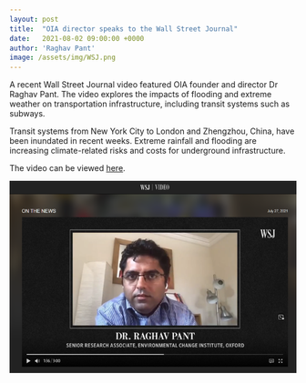 ```yaml
---
layout: post
title:  "OIA director speaks to the Wall Street Journal"
date:   2021-08-02 09:00:00 +0000
author: 'Raghav Pant'
image: /assets/img/WSJ.png
---
```


A recent Wall Street Journal video featured OIA founder and director Dr Raghav Pant.
The video explores the impacts of flooding and extreme weather on transportation
infrastructure, including transit systems such as subways. 

Transit systems from New York City to London and Zhengzhou, China,
have been inundated in recent weeks. Extreme rainfall and flooding are increasing
climate-related risks and costs for underground infrastructure. 

The video can be viewed <a href="https://www.wsj.com/video/series/on-the-news/flooded-subways-transit-systems-face-risks-from-extreme-weather/AA61CFD8-A382-45E4-9987-32491B24700C" >here</a>. 

<img src="/assets/img/WSJ.png" alt="OIA Director with the Wall Street Journal" class ="center">

